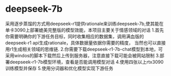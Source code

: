 # deepseek-7b
采用逐步蒸馏的方式用deepseek-r1提供rationale来训练deepseek-7b,使其能在单卡3090上部署媲美完整版的模型效能，本项目主要关于情感领域的对话
1.首先你需要明确你的下游任务目标，同时收集相应的数据集，调用满血版的deepseek-r1 api生成rationale，具体数据量依据你需要的精度，
当然也可以直接用r1生成相关领域的思维链.
2.你需要下载deepseek-r1-7b-chat模型到本地，可采用windos的脚本下载然后上传到服务器，注意直接下载可能会被网站限制
3.部署deepseek-r1-7b模型环境，查看是否能调用模型对话
4.使用四张以上rtx3090训练模型并保存
5.使用分词器和优化模型实现下游任务
